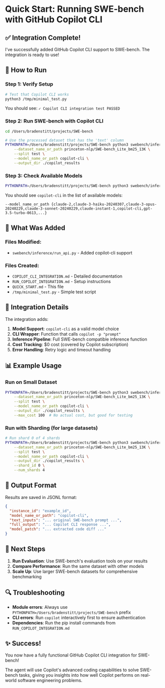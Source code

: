 # Quick Start: Running SWE-bench with GitHub Copilot CLI

## ✅ Integration Complete!

I've successfully added GitHub Copilot CLI support to SWE-bench. The integration is ready to use!

## 🚀 How to Run

### Step 1: Verify Setup
```bash
# Test that Copilot CLI works
python3 /tmp/minimal_test.py
```
You should see: `✓ Copilot CLI integration test PASSED`

### Step 2: Run SWE-bench with Copilot CLI

```bash
cd /Users/bradenstitt/projects/SWE-bench

# Use the processed dataset that has the 'text' column
PYTHONPATH=/Users/bradenstitt/projects/SWE-bench python3 swebench/inference/run_api.py \
    --dataset_name_or_path princeton-nlp/SWE-bench_Lite_bm25_13K \
    --split test \
    --model_name_or_path copilot-cli \
    --output_dir ./copilot_results
```

### Step 3: Check Available Models
```bash
PYTHONPATH=/Users/bradenstitt/projects/SWE-bench python3 swebench/inference/run_api.py --help
```

You should see `copilot-cli` in the list of available models:
```
--model_name_or_path {claude-2,claude-3-haiku-20240307,claude-3-opus-20240229,claude-3-sonnet-20240229,claude-instant-1,copilot-cli,gpt-3.5-turbo-0613,...}
```

## 📁 What Was Added

### Files Modified:
- `swebench/inference/run_api.py` - Added copilot-cli support

### Files Created:
- `COPILOT_CLI_INTEGRATION.md` - Detailed documentation
- `RUN_COPILOT_INTEGRATION.md` - Setup instructions  
- `QUICK_START.md` - This file
- `/tmp/minimal_test.py` - Simple test script

## 🔧 Integration Details

The integration adds:

1. **Model Support**: `copilot-cli` as a valid model choice
2. **CLI Wrapper**: Function that calls `copilot -p "prompt"` 
3. **Inference Pipeline**: Full SWE-bench compatible inference function
4. **Cost Tracking**: $0 cost (covered by Copilot subscription)
5. **Error Handling**: Retry logic and timeout handling

## 📊 Example Usage

### Run on Small Dataset
```bash
PYTHONPATH=/Users/bradenstitt/projects/SWE-bench python3 swebench/inference/run_api.py \
    --dataset_name_or_path princeton-nlp/SWE-bench_Lite_bm25_13K \
    --split test \
    --model_name_or_path copilot-cli \
    --output_dir ./copilot_results \
    --max_cost 100  # No actual cost, but good for testing
```

### Run with Sharding (for large datasets)
```bash
# Run shard 0 of 4 shards
PYTHONPATH=/Users/bradenstitt/projects/SWE-bench python3 swebench/inference/run_api.py \
    --dataset_name_or_path princeton-nlp/SWE-bench_Lite_bm25_13K \
    --split test \
    --model_name_or_path copilot-cli \
    --output_dir ./copilot_results \
    --shard_id 0 \
    --num_shards 4
```

## 📄 Output Format

Results are saved in JSONL format:
```json
{
  "instance_id": "example_id",
  "model_name_or_path": "copilot-cli", 
  "text_inputs": "... original SWE-bench prompt ...",
  "full_output": "... Copilot CLI response ...",
  "model_patch": "... extracted code diff ..."
}
```

## 🎯 Next Steps

1. **Run Evaluation**: Use SWE-bench's evaluation tools on your results
2. **Compare Performance**: Run the same dataset with other models
3. **Scale Up**: Use larger SWE-bench datasets for comprehensive benchmarking

## 🔍 Troubleshooting

- **Module errors**: Always use `PYTHONPATH=/Users/bradenstitt/projects/SWE-bench` prefix
- **CLI errors**: Run `copilot` interactively first to ensure authentication
- **Dependencies**: Run the pip install commands from `RUN_COPILOT_INTEGRATION.md`

## ✨ Success!

You now have a fully functional GitHub Copilot CLI integration for SWE-bench! 

The agent will use Copilot's advanced coding capabilities to solve SWE-bench tasks, giving you insights into how well Copilot performs on real-world software engineering problems.